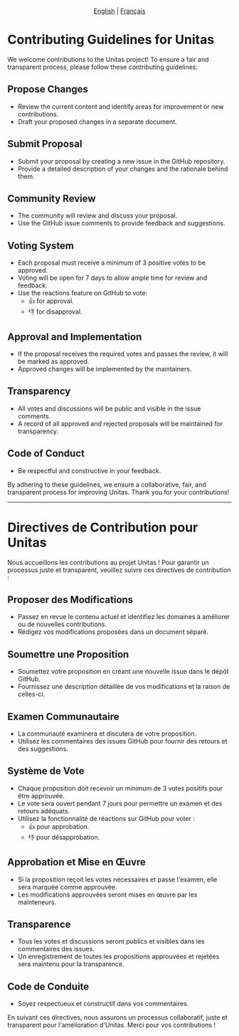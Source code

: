 <p align="center">
  <a href="#english">English</a> |
  <a href="#francais">Français</a>
</p>

<a name="english"></a>
# Contributing Guidelines for Unitas

We welcome contributions to the Unitas project! To ensure a fair and transparent process, please follow these contributing guidelines:

## Propose Changes
- Review the current content and identify areas for improvement or new contributions.
- Draft your proposed changes in a separate document.

## Submit Proposal
- Submit your proposal by creating a new issue in the GitHub repository.
- Provide a detailed description of your changes and the rationale behind them.

## Community Review
- The community will review and discuss your proposal.
- Use the GitHub issue comments to provide feedback and suggestions.

## Voting System
- Each proposal must receive a minimum of 3 positive votes to be approved.
- Voting will be open for 7 days to allow ample time for review and feedback.
- Use the reactions feature on GitHub to vote:
  - 👍 for approval.
  - 👎 for disapproval.

## Approval and Implementation
- If the proposal receives the required votes and passes the review, it will be marked as approved.
- Approved changes will be implemented by the maintainers.

## Transparency
- All votes and discussions will be public and visible in the issue comments.
- A record of all approved and rejected proposals will be maintained for transparency.

## Code of Conduct
- Be respectful and constructive in your feedback.


By adhering to these guidelines, we ensure a collaborative, fair, and transparent process for improving Unitas. Thank you for your contributions!

---

# Directives de Contribution pour Unitas<a name="#francais"></a>

Nous accueillons les contributions au projet Unitas ! Pour garantir un processus juste et transparent, veuillez suivre ces directives de contribution :

## Proposer des Modifications
- Passez en revue le contenu actuel et identifiez les domaines à améliorer ou de nouvelles contributions.
- Rédigez vos modifications proposées dans un document séparé.

## Soumettre une Proposition
- Soumettez votre proposition en créant une nouvelle issue dans le dépôt GitHub.
- Fournissez une description détaillée de vos modifications et la raison de celles-ci.

## Examen Communautaire
- La communauté examinera et discutera de votre proposition.
- Utilisez les commentaires des issues GitHub pour fournir des retours et des suggestions.

## Système de Vote
- Chaque proposition doit recevoir un minimum de 3 votes positifs pour être approuvée.
- Le vote sera ouvert pendant 7 jours pour permettre un examen et des retours adéquats.
- Utilisez la fonctionnalité de réactions sur GitHub pour voter :
  - 👍 pour approbation.
  - 👎 pour désapprobation.

## Approbation et Mise en Œuvre
- Si la proposition reçoit les votes nécessaires et passe l'examen, elle sera marquée comme approuvée.
- Les modifications approuvées seront mises en œuvre par les mainteneurs.

## Transparence
- Tous les votes et discussions seront publics et visibles dans les commentaires des issues.
- Un enregistrement de toutes les propositions approuvées et rejetées sera maintenu pour la transparence.

## Code de Conduite
- Soyez respectueux et constructif dans vos commentaires.


En suivant ces directives, nous assurons un processus collaboratif, juste et transparent pour l'amélioration d'Unitas. Merci pour vos contributions !
